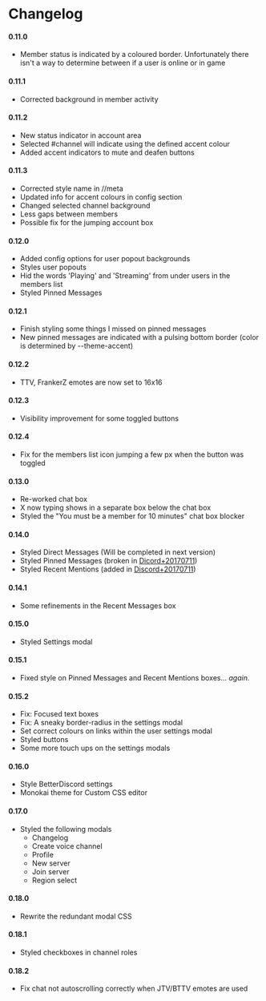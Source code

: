 # Changelog

#### 0.11.0
* Member status is indicated by a coloured border. Unfortunately there isn't a way to determine between if a user is online or in game

#### 0.11.1
* Corrected background in member activity

#### 0.11.2
* New status indicator in account area
* Selected #channel will indicate using the defined accent colour
* Added accent indicators to mute and deafen buttons

#### 0.11.3
* Corrected style name in //meta
* Updated info for accent colours in config section
* Changed selected channel background
* Less gaps between members
* Possible fix for the jumping account box

#### 0.12.0
* Added config options for user popout backgrounds
* Styles user popouts
* Hid the words 'Playing' and 'Streaming' from under users in the members list
* Styled Pinned Messages

#### 0.12.1
* Finish styling some things I missed on pinned messages
* New pinned messages are indicated with a pulsing bottom border (color is determined by --theme-accent)

#### 0.12.2
* TTV, FrankerZ emotes are now set to 16x16

#### 0.12.3
* Visibility improvement for some toggled buttons

#### 0.12.4
* Fix for the members list icon jumping a few px when the button was toggled

#### 0.13.0
* Re-worked chat box
* X now typing shows in a separate box below the chat box
* Styled the "You must be a member for 10 minutes" chat box blocker

#### 0.14.0
* Styled Direct Messages (Will be completed in next version)
* Styled Pinned Messages (broken in [Dicord+20170711](https://blog.discordapp.com/2016-7-11-change-log/))
* Styled Recent Mentions (added in [Discord+20170711](https://blog.discordapp.com/2016-7-11-change-log/))

#### 0.14.1
* Some refinements in the Recent Messages box

#### 0.15.0
* Styled Settings modal

#### 0.15.1
* Fixed style on Pinned Messages and Recent Mentions boxes... *again.*

#### 0.15.2
* Fix: Focused text boxes
* Fix: A sneaky border-radius in the settings modal
* Set correct colours on links within the user settings modal
* Styled buttons
* Some more touch ups on the settings modals

#### 0.16.0
* Style BetterDiscord settings
* Monokai theme for Custom CSS editor

#### 0.17.0
* Styled the following modals
  * Changelog
  * Create voice channel
  * Profile
  * New server
  * Join server
  * Region select

#### 0.18.0
* Rewrite the redundant modal CSS

#### 0.18.1
* Styled checkboxes in channel roles

#### 0.18.2
* Fix chat not autoscrolling correctly when JTV/BTTV emotes are used